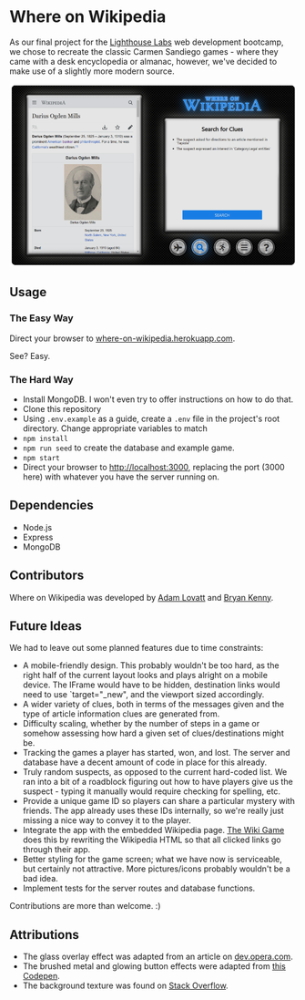 # Where on Wikipedia

As our final project for the [Lighthouse Labs](https://www.lighthouselabs.ca) web development bootcamp, we chose to recreate the classic Carmen Sandiego games - where they came with a desk encyclopedia or almanac, however, we've decided to make use of a slightly more modern source.

![Where on Wikipedia](public/assets/screenshot.png)

## Usage

### The Easy Way

Direct your browser to [where-on-wikipedia.herokuapp.com](https://where-on-wikipedia.herokuapp.com/).

See? Easy.

### The Hard Way

- Install MongoDB. I won't even try to offer instructions on how to do that.
- Clone this repository
- Using `.env.example` as a guide, create a `.env` file in the project's root directory. Change appropriate variables to match
- `npm install`
- `npm run seed` to create the database and example game.
- `npm start`
- Direct your browser to [http://localhost:3000](http://localhost:3000), replacing the port (3000 here) with whatever you have the server running on.

## Dependencies

- Node.js
- Express
- MongoDB

## Contributors

Where on Wikipedia was developed by [Adam Lovatt](https://github.com/jalovatt/) and [Bryan Kenny](https://github.com/bryankenny).

## Future Ideas

We had to leave out some planned features due to time constraints:

- A mobile-friendly design. This probably wouldn't be too hard, as the right half of the current layout looks and plays alright on a mobile device. The IFrame would have to be hidden, destination links would need to use `target="_new", and the viewport sized accordingly.
- A wider variety of clues, both in terms of the messages given and the type of article information clues are generated from.
- Difficulty scaling, whether by the number of steps in a game or somehow assessing how hard a given set of clues/destinations might be.
- Tracking the games a player has started, won, and lost. The server and database have a decent amount of code in place for this already.
- Truly random suspects, as opposed to the current hard-coded list. We ran into a bit of a roadblock figuring out how to have players give us the suspect - typing it manually would require checking for spelling, etc.
- Provide a unique game ID so players can share a particular mystery with friends. The app already uses these IDs internally, so we're really just missing a nice way to convey it to the player.
- Integrate the app with the embedded Wikipedia page. [The Wiki Game](https://www.thewikigame.com) does this by rewriting the Wikipedia HTML so that all clicked links go through their app.
- Better styling for the game screen; what we have now is serviceable, but certainly not attractive. More pictures/icons probably wouldn't be a bad idea.
- Implement tests for the server routes and database functions.

Contributions are more than welcome. :)

## Attributions

- The glass overlay effect was adapted from an article on [dev.opera.com](https://dev.opera.com/articles/beautiful-ui-styling-with-css3/#glassbox).
- The brushed metal and glowing button effects were adapted from [this Codepen](https://codepen.io/simurai/pen/DwJdq).
- The background texture was found on [Stack Overflow](https://stackoverflow.com/a/34556311/9667199).
